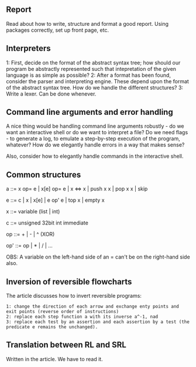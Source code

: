 ## Report
Read about how to write, structure and format a good report. Using packages correctly, set up front page, etc.

## Interpreters
1: First, decide on the format of the abstract syntax tree; how should our program be abstractly represented such that intepretation of the given language is as simple as possible?
2: After a format has been found, consider the parser and interpreting engine. These depend upon the format of the abstract syntax tree. How do we handle the different structures?
3: Write a lexer. Can be done whenever.

## Command line arguments and error handling
A nice thing would be handling command line arguments robustly - do we want an interactive shell or do we want to interpret a file? Do we need flags - to generate a log, to emulate a step-by-step execution of the program, whatever?
How do we elegantly handle errors in a way that makes sense?

Also, consider how to elegantly handle commands in the interactive shell.

## Common structures
a ::= x    op= e
    | x[e] op= e
    | x <=> x
    | push x x
    | pop  x x
    | skip

e ::= c | x | x[e] | e op' e | top x | empty x

x ::= variable (list | int)

c ::= unsigned 32bit int immediate

op ::= +
     | -
     | ^ (XOR)

op' ::= op | * | / | ...

OBS: A variable on the left-hand side of an = can't be on the right-hand side also.

## Inversion of reversible flowcharts
The article discusses how to invert reversible programs:

    1: change the direction of each arrow and exchange enty points and exit points (reverse order of instructions)
    2: replace each step function a with its inverse a^-1, nad
    3: replace each test by an assertion and each assertion by a test (the predicate e remains the unchanged).

## Translation between RL and SRL
Written in the article. We have to read it.
